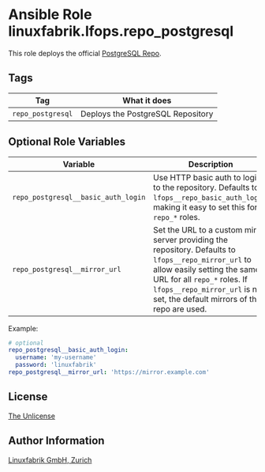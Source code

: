 # Ansible Role linuxfabrik.lfops.repo_postgresql

This role deploys the official [PostgreSQL Repo](https://www.postgresql.org/download/linux/redhat/).


## Tags

| Tag         | What it does                |
| ---         | ------------                |
| `repo_postgresql` | Deploys the PostgreSQL Repository |


## Optional Role Variables

| Variable | Description | Default Value |
| -------- | ----------- | ------------- |
| `repo_postgresql__basic_auth_login` | Use HTTP basic auth to login to the repository. Defaults to `lfops__repo_basic_auth_login`, making it easy to set this for all `repo_*` roles. | `{{ lfops__repo_basic_auth_login \| default("") }}` |
| `repo_postgresql__mirror_url` | Set the URL to a custom mirror server providing the repository. Defaults to `lfops__repo_mirror_url` to allow easily setting the same URL for all `repo_*` roles. If `lfops__repo_mirror_url` is not set, the default mirrors of the repo are used. | `'{{ lfops__repo_mirror_url | default("") }}'` |

Example:
```yaml
# optional
repo_postgresql__basic_auth_login:
  username: 'my-username'
  password: 'linuxfabrik'
repo_postgresql__mirror_url: 'https://mirror.example.com'
```


## License

[The Unlicense](https://unlicense.org/)


## Author Information

[Linuxfabrik GmbH, Zurich](https://www.linuxfabrik.ch)
